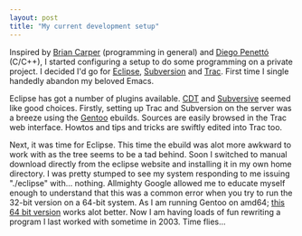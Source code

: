 ```yaml
---
layout: post
title: "My current development setup"
---
```


Inspired by <a href="http://www.briancarper.net">Brian Carper</a> (programming in general) and <a href="http://farragut.flameeyes.is-a-geek.org">Diego Penettó</a> (C/C++), I started configuring a
setup to do some programming on a private project. I decided I'd go for <a href="http://www.eclipse.org">Eclipse</a>, <a href="http://subversion.tigris.org/">Subversion</a> and
<a href="http://trac.edgewall.org/">Trac</a>. First time I single handedly abandon my beloved Emacs. 

Eclipse has got a number of plugins
available. <a href="http://www.eclipse.org/cdt/">CDT</a> and <a href="http://www.eclipse.org/subversive/">Subversive</a> seemed like good choices.
Firstly, setting up Trac and Subversion on the server was a breeze using the <a href="http://www.gentoo.org">Gentoo</a> ebuilds. Sources
are easily browsed in the Trac web interface. Howtos and tips and tricks are swiftly edited into Trac
too.

Next, it was time for Eclipse. This time the ebuild was alot more awkward to work with as the tree
seems to be a tad behind. Soon I switched to manual download directly from the eclipse website  and
installing it in my own home directory. I was pretty stumped to see my system responding to me
issuing "./eclipse" with... nothing. Allmighty Google allowed me to educate myself enough to
understand that this was a common error when you try to run the 32-bit version on a 64-bit
system. As I am running Gentoo on amd64;
<a href="http://www.eclipse.org/downloads/download.php?file=/technology/epp/downloads/release/20071103/eclipse-jee-europa-fall2-linux-gtk-x86_64.tar.gz">this 64 bit version</a> works alot better.
Now I am having loads of fun rewriting a program I last worked with sometime in 2003. Time flies...

